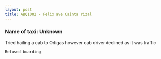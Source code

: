 ```yaml
---
layout: post
title: ABQ1002 - Felix ave Cainta rizal
---
```


### Name of taxi: Unknown

Tried hailing a cab to Ortigas however cab driver declined as it was traffic

```Refused boarding```
